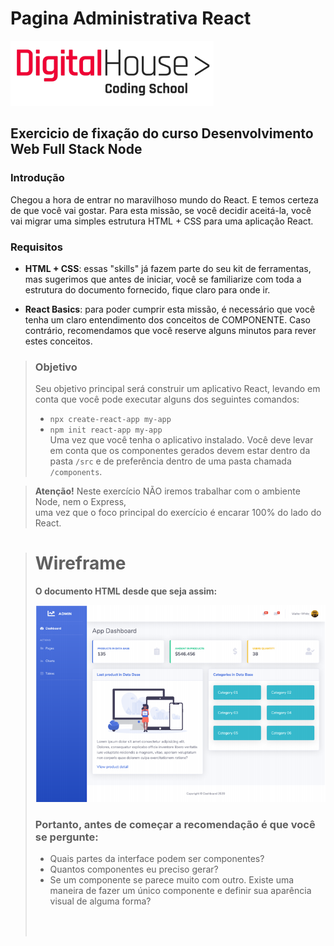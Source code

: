 # Pagina Administrativa React
![Digital House](/src/assets/logoDH.png)
## Exercicio de fixação do curso Desenvolvimento Web Full Stack Node

### Introdução
Chegou a hora de entrar no maravilhoso mundo do React. E temos certeza de que você
vai gostar.
Para esta missão, se você decidir aceitá-la, você vai migrar uma simples estrutura
HTML + CSS para uma aplicação React.

### Requisitos
-  **HTML + CSS**: essas "skills" já fazem parte do seu kit de ferramentas, mas sugerimos
que antes de iniciar, você se familiarize com toda a estrutura do documento fornecido,
fique claro para onde ir.

-  **React Basics**: para poder cumprir esta missão, é necessário que você tenha um claro
entendimento dos conceitos de COMPONENTE. Caso contrário, recomendamos que
você reserve alguns minutos para rever estes conceitos.

> ### Objetivo
> Seu objetivo principal será construir um aplicativo React, levando em conta que você
> pode executar alguns dos seguintes comandos:
>
> -    `npx create-react-app my-app` 
> -    `npm init react-app my-app`<br>
> Uma vez que você tenha o aplicativo instalado. Você deve levar em conta que os
> componentes gerados devem estar dentro da pasta `/​src` e de preferência dentro de
> uma pasta chamada `​/components`. 

> **Atenção!** ​Neste exercício NÃO iremos trabalhar com o ambiente Node, nem o Express,<br>
> uma vez que o foco principal do exercício é encarar 100% do lado do React.

> # Wireframe
> **O documento HTML desde que seja assim:**<br>
>
> ![Whireframe](/src/assets/wireframe.png)<br>
>
> ### Portanto, antes de começar a recomendação é que você se pergunte:
>
> - Quais partes da interface podem ser componentes?
> - Quantos componentes eu preciso gerar?
> - Se um componente se parece muito com outro. Existe uma maneira de fazer um
>   único componente e definir sua aparência visual de alguma forma?
> <br>
> <br>







